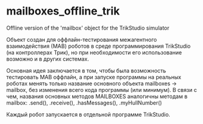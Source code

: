 # mailboxes_offline_trik
Offline version of the 'mailbox' object for the TrikStudio simulator

Объект создан для оффлайн-тестирования межагентного взаимодействия (МАВ) роботов в среде программирования TrikStudio (на контроллерах Трик), но при необходимости его использование возможно и в других системах. 

Основная идея заключается в том, чтобы была возможность тестировать МАВ оффлайн, а при запуске программы на реальных роботах менять только название основного объекта mailboxes -> mailbox, без изменения всего кода программы (или минимум). В связи с чем, названия основных методов MAILBOXES аналогичны методам в mailbox:
.send(), .receive(), .hasMessages(), .myHullNumber()

Каждый робот запускается в отдельной программе TrikStudio.
